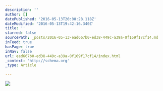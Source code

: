 ```yaml
---
description: ''
author: []
datePublished: '2016-05-13T20:00:28.118Z'
dateModified: '2016-05-13T19:42:16.340Z'
title: ''
starred: false
sourcePath: _posts/2016-05-13-ead667b0-ed38-449c-a39a-0f169f17cf14.md
inFeed: true
hasPage: true
inNav: false
url: ead667b0-ed38-449c-a39a-0f169f17cf14/index.html
_context: 'http://schema.org'
_type: Article

---
```

![](https://the-grid-user-content.s3-us-west-2.amazonaws.com/04234bff-ea45-4557-86e9-dbcfe563ef15.jpg)